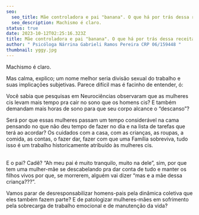 ```yaml
---
seo:
  seo_title: Mãe controladora e pai "banana". O que há por trás dessa receita tão popular?
  seo_description: Machismo é claro.
status: true
date: 2023-10-12T02:25:16.323Z
title: Mãe controladora e pai "banana". O que há por trás dessa receita tão popular?
author: " Psicóloga Nárrina Gabrieli Ramos Pereira CRP 06/159448 "
thumbnail: yggy.jpg
---
```

Machismo é claro. 

Mas calma, explico; um nome melhor seria divisão sexual do trabalho e suas implicações subjetivas. Parece difícil mas é facinho de entender, ó:


Você sabia que pesquisas em Neurociências observaram que as mulheres cis levam mais tempo pra cair no sono que os homens cis? E também demandam mais horas de sono para que seu corpo alcance o “descanso”?


Será por que essas mulheres passam um tempo considerável na cama pensando no que não deu tempo de fazer no dia e na lista de tarefas que terá ao acordar? Os cuidados com a casa, com as crianças, as roupas, a comida, as contas, o fazer dar, fazer com que uma Família sobreviva, tudo isso é um trabalho historicamente atribuído às mulheres cis.

\
E o pai? Cadê? “Ah meu pai é muito tranquilo, muito na dele”, sim, por que tem uma mulher-mãe se descabelando pra dar conta de tudo e manter os filhos vivos por que, se morrerem, alguém vai dizer “mas e a mãe dessa criança???”.


Vamos parar de desresponsabilizar homens-pais pela dinâmica coletiva que eles também fazem parte? E de patologizar mulheres-mães em sofrimento pela sobrecarga de trabalho emocional e de manutenção da vida?